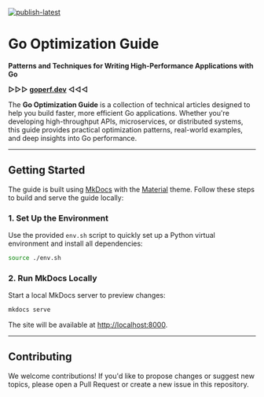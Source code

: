 [![publish-latest](https://github.com/astavonin/go-optimization-guide/actions/workflows/publish-latest.yml/badge.svg)](https://github.com/astavonin/go-optimization-guide/actions/workflows/publish-latest.yml)

# Go Optimization Guide

**Patterns and Techniques for Writing High-Performance Applications with Go**

**▷▷▷ [goperf.dev](https://goperf.dev) ◁◁◁**

The **Go Optimization Guide** is a collection of technical articles designed to help you build faster, more efficient Go applications. Whether you're developing high-throughput APIs, microservices, or distributed systems, this guide provides practical optimization patterns, real-world examples, and deep insights into Go performance.

---

## Getting Started

The guide is built using [MkDocs](https://www.mkdocs.org/) with the [Material](https://squidfunk.github.io/mkdocs-material/) theme. Follow these steps to build and serve the guide locally:

### 1. Set Up the Environment

Use the provided `env.sh` script to quickly set up a Python virtual environment and install all dependencies:

```sh
source ./env.sh
```

### 2. Run MkDocs Locally

Start a local MkDocs server to preview changes:

```sh
mkdocs serve
```

The site will be available at [http://localhost:8000](http://localhost:8000).

---

## Contributing

We welcome contributions! If you'd like to propose changes or suggest new topics, please open a Pull Request or create a new issue in this repository.
